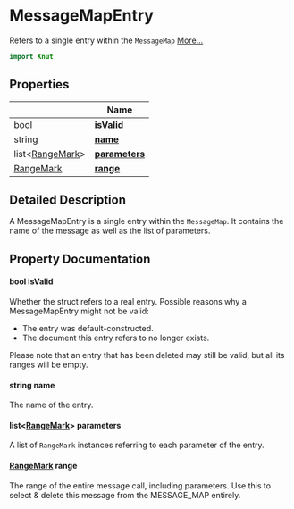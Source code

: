 # MessageMapEntry

Refers to a single entry within the `MessageMap` [More...](#detailed-description)

```qml
import Knut
```

## Properties

| | Name |
|-|-|
|bool|**[isValid](#isValid)**|
|string|**[name](#name)**|
|list<[RangeMark](../knut/rangemark.md)>|**[parameters](#parameters)**|
|[RangeMark](../knut/rangemark.md)|**[range](#range)**|

## Detailed Description

A MessageMapEntry is a single entry within the `MessageMap`.
It contains the name of the message as well as the list of parameters.

## Property Documentation

#### <a name="isValid"></a>bool **isValid**

Whether the struct refers to a real entry.
Possible reasons why a MessageMapEntry might not be valid:
- The entry was default-constructed.
- The document this entry refers to no longer exists.

Please note that an entry that has been deleted may still be valid, but all its ranges will be empty.

#### <a name="name"></a>string **name**

The name of the entry.

#### <a name="parameters"></a>list<[RangeMark](../knut/rangemark.md)> **parameters**

A list of `RangeMark` instances referring to each parameter of the entry.

#### <a name="range"></a>[RangeMark](../knut/rangemark.md) **range**

The range of the entire message call, including parameters.
Use this to select & delete this message from the MESSAGE_MAP entirely.

